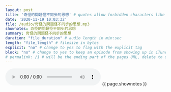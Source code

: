 ```yaml
---
layout: post
title: '奇怪的問題怪不同步的思想' # quotes allow forbidden characters like the colon
date: '2020-11-19 10:03:32'
file: /audio/奇怪的問題怪不同步的思想.mp3
shownotes: 奇怪的問題怪不同步的思想
summary: 奇怪的問題怪不同步的思想
duration: "file_duration" # audio length in min:sec
length: "file_length" # filesize in bytes
explicit: "no" # change to yes to flag with the explicit tag
block: "no" # change to yes to keep an episode from showing up in iTunes
# permalink: /1 # will be the ending part of the pages URL, delete to default to the title
---
```


<audio controls>
<source src="{{site.url}}{{site.baseurl}}{{ page.file }}" type="audio/x-mp3">
Your browser does not support the audio element.
</audio>
{{ page.shownotes }}
